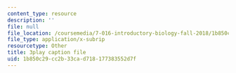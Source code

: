 ```yaml
---
content_type: resource
description: ''
file: null
file_location: /coursemedia/7-016-introductory-biology-fall-2018/1b850c29cc2b33cad718177383552d7f_LhbtCTwtdDU.srt
file_type: application/x-subrip
resourcetype: Other
title: 3play caption file
uid: 1b850c29-cc2b-33ca-d718-177383552d7f
---
```

